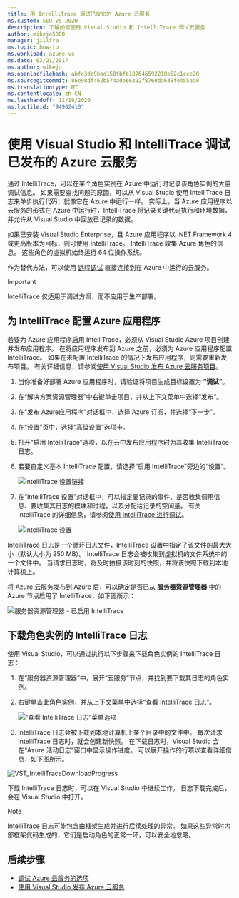 ```yaml
---
title: 用 IntelliTrace 调试已发布的 Azure 云服务
ms.custom: SEO-VS-2020
description: 了解如何使用 Visual Studio 和 IntelliTrace 调试云服务
author: mikejo5000
manager: jillfra
ms.topic: how-to
ms.workload: azure-vs
ms.date: 03/21/2017
ms.author: mikejo
ms.openlocfilehash: abfe3de9bad150fbfb187646592218e62c1cce20
ms.sourcegitcommit: 86e98df462b574ade66392f8760da638fe455aa0
ms.translationtype: MT
ms.contentlocale: zh-CN
ms.lasthandoff: 11/19/2020
ms.locfileid: "94902410"
---
```

# <a name="debugging-a-published-azure-cloud-service-with-visual-studio-and-intellitrace"></a>使用 Visual Studio 和 IntelliTrace 调试已发布的 Azure 云服务
通过 IntelliTrace，可以在某个角色实例在 Azure 中运行时记录该角色实例的大量调试信息。 如果需要查找问题的原因，可以从 Visual Studio 使用 IntelliTrace 日志来单步执行代码，就像它在 Azure 中运行一样。 实际上，当 Azure 应用程序以云服务的形式在 Azure 中运行时，IntelliTrace 将记录关键代码执行和环境数据，并允许从 Visual Studio 中回放已记录的数据。

如果已安装 Visual Studio Enterprise，且 Azure 应用程序以 .NET Framework 4 或更高版本为目标，则可使用 IntelliTrace。 IntelliTrace 收集 Azure 角色的信息。 这些角色的虚拟机始终运行 64 位操作系统。

作为替代方法，可以使用 [远程调试](vs-azure-tools-debugging-cloud-services-overview.md) 直接连接到在 Azure 中运行的云服务。

> [!IMPORTANT]
> IntelliTrace 仅适用于调试方案，而不应用于生产部署。
>

## <a name="configure-an-azure-application-for-intellitrace"></a>为 IntelliTrace 配置 Azure 应用程序
若要为 Azure 应用程序启用 IntelliTrace，必须从 Visual Studio Azure 项目创建并发布应用程序。 在将应用程序发布到 Azure 之前，必须为 Azure 应用程序配置 IntelliTrace。 如果在未配置 IntelliTrace 的情况下发布应用程序，则需要重新发布项目。 有关详细信息，请参阅[使用 Visual Studio 发布 Azure 云服务项目](vs-azure-tools-publishing-a-cloud-service.md)。

1. 当你准备好部署 Azure 应用程序时，请验证将项目生成目标设置为 **“调试”**。

1. 在“解决方案资源管理器”中右键单击项目，并从上下文菜单中选择“发布”。

1. 在“发布 Azure应用程序”对话框中，选择 Azure 订阅，并选择“下一步”。

1. 在“设置”页中，选择“高级设置”选项卡。

1. 打开“启用 IntelliTrace”选项，以在云中发布应用程序时为其收集 IntelliTrace 日志。

1. 若要自定义基本 IntelliTrace 配置，请选择“启用 IntelliTrace”旁边的“设置”。

    ![IntelliTrace 设置链接](./media/vs-azure-tools-intellitrace-debug-published-cloud-services/intellitrace-settings-link.png)

1. 在“IntelliTrace 设置”对话框中，可以指定要记录的事件、是否收集调用信息、要收集其日志的模块和过程，以及分配给记录的空间量。 有关 IntelliTrace 的详细信息，请参阅[使用 IntelliTrace 进行调试](../debugger/intellitrace.md)。

    ![IntelliTrace 设置](./media/vs-azure-tools-intellitrace-debug-published-cloud-services/IC519063.png)

IntelliTrace 日志是一个循环日志文件，IntelliTrace 设置中指定了该文件的最大大小（默认大小为 250 MB）。 IntelliTrace 日志会被收集到虚拟机的文件系统中的一个文件中。 当请求日志时，将及时拍摄该时刻的快照，并将该快照下载到本地计算机上。

将 Azure 云服务发布到 Azure 后，可以确定是否已从 **服务器资源管理器** 中的 Azure 节点启用了 IntelliTrace，如下图所示：

![服务器资源管理器 - 已启用 IntelliTrace](./media/vs-azure-tools-intellitrace-debug-published-cloud-services/IC744134.png)

## <a name="download-intellitrace-logs-for-a-role-instance"></a>下载角色实例的 IntelliTrace 日志
使用 Visual Studio，可以通过执行以下步骤来下载角色实例的 IntelliTrace 日志：

1. 在“服务器资源管理器”中，展开“云服务”节点，并找到要下载其日志的角色实例。

1. 右键单击此角色实例，并从上下文菜单中选择“查看 IntelliTrace 日志”。

    ![“查看 IntelliTrace 日志”菜单选项](./media/vs-azure-tools-intellitrace-debug-published-cloud-services/view-intellitrace-logs.png)

1. IntelliTrace 日志会被下载到本地计算机上某个目录中的文件中。 每次请求 IntelliTrace 日志时，就会创建新快照。 在下载日志时，Visual Studio 会在“Azure 活动日志”窗口中显示操作进度。 可以展开操作的行项以查看详细信息，如下图所示。

![VST_IntelliTraceDownloadProgress](./media/vs-azure-tools-intellitrace-debug-published-cloud-services/IC745551.png)

下载 IntelliTrace 日志时，可以在 Visual Studio 中继续工作。 日志下载完成后，会在 Visual Studio 中打开。

> [!NOTE]
> IntelliTrace 日志可能包含由框架生成并进行后续处理的异常。 如果这些异常时内部框架代码生成的，它们是启动角色的正常一环，可以安全地忽略。
>
>

## <a name="next-steps"></a>后续步骤
- [调试 Azure 云服务的选项](vs-azure-tools-debugging-cloud-services-overview.md)
- [使用 Visual Studio 发布 Azure 云服务](vs-azure-tools-publishing-a-cloud-service.md)